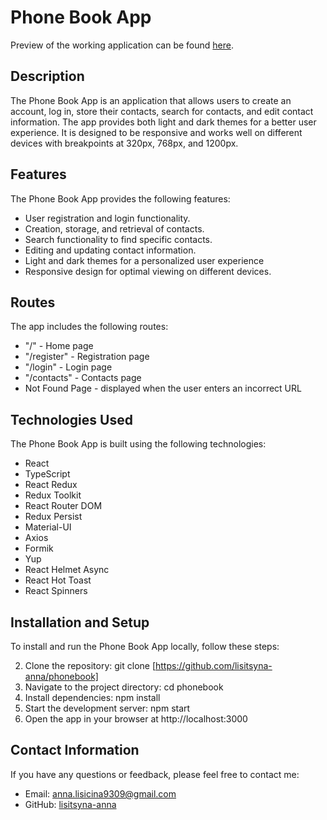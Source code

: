 # Phone Book App

Preview of the working application can be found [here](https://lisitsyna-anna.github.io/phonebook/).

## Description

The Phone Book App is an application that allows users to create an account, log in, store their
contacts, search for contacts, and edit contact information. The app provides both light and dark
themes for a better user experience. It is designed to be responsive and works well on different
devices with breakpoints at 320px, 768px, and 1200px.

## Features

The Phone Book App provides the following features:

- User registration and login functionality.
- Creation, storage, and retrieval of contacts.
- Search functionality to find specific contacts.
- Editing and updating contact information.
- Light and dark themes for a personalized user experience
- Responsive design for optimal viewing on different devices.

## Routes

The app includes the following routes:

- "/" - Home page
- "/register" - Registration page
- "/login" - Login page
- "/contacts" - Contacts page
- Not Found Page - displayed when the user enters an incorrect URL

## Technologies Used

The Phone Book App is built using the following technologies:

- React
- TypeScript
- React Redux
- Redux Toolkit
- React Router DOM
- Redux Persist
- Material-UI
- Axios
- Formik
- Yup
- React Helmet Async
- React Hot Toast
- React Spinners

## Installation and Setup

To install and run the Phone Book App locally, follow these steps:

2. Clone the repository: git clone [https://github.com/lisitsyna-anna/phonebook]
3. Navigate to the project directory: cd phonebook
4. Install dependencies: npm install
5. Start the development server: npm start
6. Open the app in your browser at http://localhost:3000

## Contact Information

If you have any questions or feedback, please feel free to contact me:

- Email: [anna.lisicina9309@gmail.com](mailto:anna.lisicina9309@gmail.com)
- GitHub: [lisitsyna-anna](https://github.com/lisitsyna-anna)
